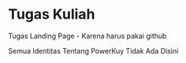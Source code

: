 # Tugas Kuliah
Tugas Landing Page - Karena harus pakai github

Semua Identitas Tentang PowerKuy Tidak Ada Disini
